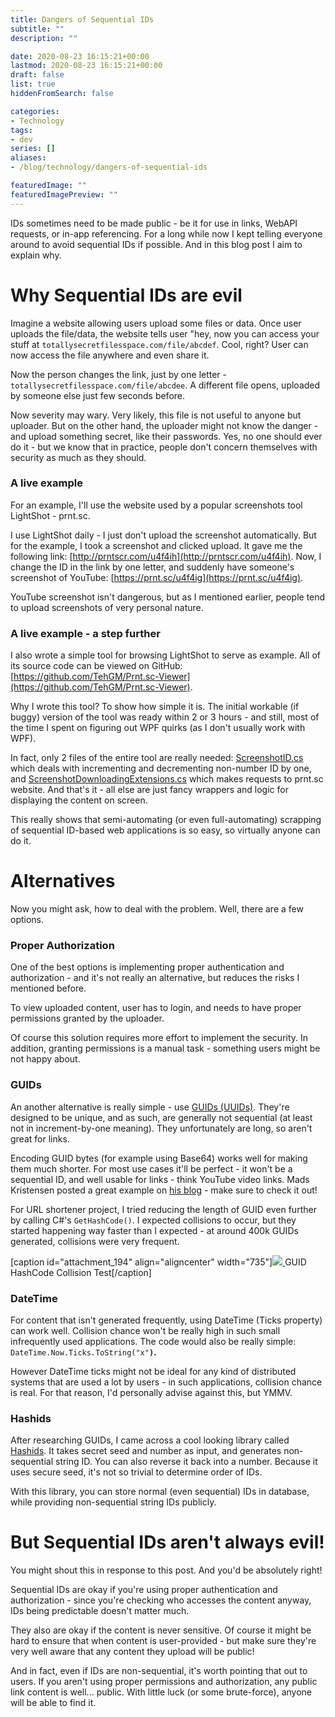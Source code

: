 ```yaml
---
title: Dangers of Sequential IDs
subtitle: ""
description: ""

date: 2020-08-23 16:15:21+00:00
lastmod: 2020-08-23 16:15:21+00:00
draft: false
list: true
hiddenFromSearch: false

categories:
- Technology
tags:
- dev
series: []
aliases: 
- /blog/technology/dangers-of-sequential-ids

featuredImage: ""
featuredImagePreview: ""
---
```


IDs sometimes need to be made public - be it for use in links, WebAPI requests, or in-app referencing. For a long while now I kept telling everyone around to avoid sequential IDs if possible. And in this blog post I aim to explain why.

<!--more-->

# Why Sequential IDs are evil

Imagine a website allowing users upload some files or data. Once user uploads the file/data, the website tells user "hey, now you can access your stuff at `totallysecretfilesspace.com/file/abcdef`. Cool, right? User can now access the file anywhere and even share it.

Now the person changes the link, just by one letter - `totallysecretfilesspace.com/file/abcdee`. A different file opens, uploaded by someone else just few seconds before.

Now severity may wary. Very likely, this file is not useful to anyone but uploader. But on the other hand, the uploader might not know the danger - and upload something secret, like their passwords. Yes, no one should ever do it - but we know that in practice, people don't concern themselves with security as much as they should.

### A live example

For an example, I'll use the website used by a popular screenshots tool LightShot - prnt.sc.

I use LightShot daily - I just don't upload the screenshot automatically. But for the example, I took a screenshot and clicked upload. It gave me the following link: [http://prntscr.com/u4f4ih](http://prntscr.com/u4f4ih). Now, I change the ID in the link by one letter, and suddenly have someone's screenshot of YouTube: [https://prnt.sc/u4f4ig](https://prnt.sc/u4f4ig).

YouTube screenshot isn't dangerous, but as I mentioned earlier, people tend to upload screenshots of very personal nature.

### A live example - a step further

I also wrote a simple tool for browsing LightShot to serve as example. All of its source code can be viewed on GitHub: [https://github.com/TehGM/Prnt.sc-Viewer](https://github.com/TehGM/Prnt.sc-Viewer).

Why I wrote this tool? To show how simple it is. The initial workable (if buggy) version of the tool was ready within 2 or 3 hours - and still, most of the time I spent on figuring out WPF quirks (as I don't usually work with WPF).

In fact, only 2 files of the entire tool are really needed: [ScreenshotID.cs](https://github.com/TehGM/Prnt.sc-Viewer/blob/master/Prnt.sc%20Viewer%20Core%20Lib/ScreenshotID.cs) which deals with incrementing and decrementing non-number ID by one, and [ScreenshotDownloadingExtensions.cs](https://github.com/TehGM/Prnt.sc-Viewer/blob/master/Prnt.sc%20Viewer%20Core%20Lib/ScreenshotDownloadingExtensions.cs) which makes requests to prnt.sc website. And that's it - all else are just fancy wrappers and logic for displaying the content on screen.

This really shows that semi-automating (or even full-automating) scrapping of sequential ID-based web applications is so easy, so virtually anyone can do it.

# Alternatives

Now you might ask, how to deal with the problem. Well, there are a few options.

### Proper Authorization

One of the best options is implementing proper authentication and authorization - and it's not really an alternative, but reduces the risks I mentioned before.

To view uploaded content, user has to login, and needs to have proper permissions granted by the uploader.

Of course this solution requires more effort to implement the security. In addition, granting permissions is a manual task - something users might be not happy about.

### GUIDs

An another alternative is really simple - use [GUIDs (UUIDs)](https://en.wikipedia.org/wiki/Universally_unique_identifier). They're designed to be unique, and as such, are generally not sequential (at least not in increment-by-one meaning). They unfortunately are long, so aren't great for links.

Encoding GUID bytes (for example using Base64) works well for making them much shorter. For most use cases it'll be perfect - it won't be a sequential ID, and well usable for links - think YouTube video links. Mads Kristensen posted a great example on [his blog](https://www.madskristensen.net/blog/generate-unique-strings-and-numbers-in-c/) - make sure to check it out!

For URL shortener project, I tried reducing the length of GUID even further by calling C#'s `GetHashCode()`. I expected collisions to occur, but they started happening way faster than I expected - at around 400k GUIDs generated, collisions were very frequent.

[caption id="attachment_194" align="aligncenter" width="735"][![](http://blog.tehgm.net/wp-content/uploads/2020/08/unknown.png)
](http://blog.tehgm.net/wp-content/uploads/2020/08/unknown.png) GUID HashCode Collision Test[/caption]

### DateTime

For content that isn't generated frequently, using DateTime (Ticks property) can work well. Collision chance won't be really high in such small infrequently used applications. The code would also be really simple: `DateTime.Now.Ticks.ToString("x"`**`)`.**

However DateTime ticks might not be ideal for any kind of distributed systems that are used a lot by users - in such applications, collision chance is real. For that reason, I'd personally advise against this, but YMMV.

### Hashids

After researching GUIDs, I came across a cool looking library called [Hashids](https://hashids.org/net/). It takes secret seed and number as input, and generates non-sequential string ID. You can also reverse it back into a number. Because it uses secure seed, it's not so trivial to determine order of IDs.

With this library, you can store normal (even sequential) IDs in database, while providing non-sequential string IDs publicly.

# But Sequential IDs aren't always evil!

You might shout this in response to this post. And you'd be absolutely right!

Sequential IDs are okay if you're using proper authentication and authorization - since you're checking who accesses the content anyway, IDs being predictable doesn't matter much.

They also are okay if the content is never sensitive. Of course it might be hard to ensure that when content is user-provided - but make sure they're very well aware that any content they upload will be public!

And in fact, even if IDs are non-sequential, it's worth pointing that out to users. If you aren't using proper permissions and authorization, any public link content is well... public. With little luck (or some brute-force), anyone will be able to find it.
